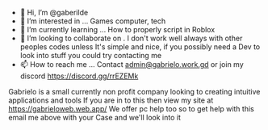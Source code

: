 - 👋 Hi, I’m @gaberilde
- 👀 I’m interested in ... Games computer, tech 
- 🌱 I’m currently learning ... How to properly script in Roblox
- 💞️ I’m looking to collaborate on . I don't work well always with other peoples codes unless
It's simple and nice, if you possibly need a Dev to look into stuff you could try contacting me
- 📫 How to reach me ... Contact admin@gabrielo.work.gd or join my discord https://discord.gg/rrEZEMk

Gabrielo is a small currently non profit company looking to creating intuitive applications and tools
If you are in to this then view my site at https://gabrieloweb.web.app/
We offer pc help too so to get help with this email me above with your Case and we'll look into it

<!---
gaberilde/gaberilde is a ✨ special ✨ repository because its `README.md` (this file) appears on your GitHub profile.
You can click the Preview link to take a look at your changes.
--->
